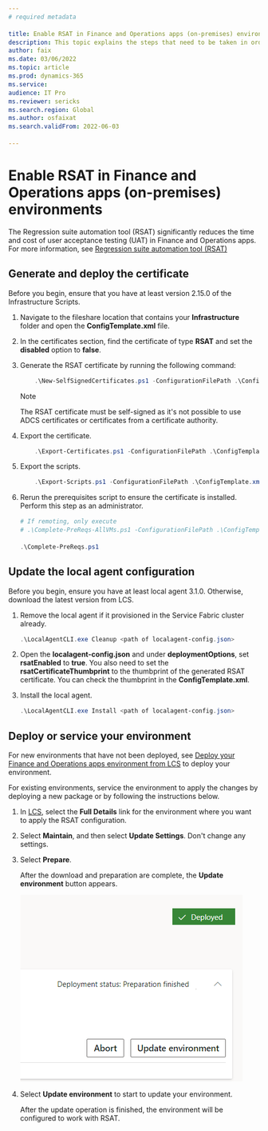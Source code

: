 ```yaml
---
# required metadata

title: Enable RSAT in Finance and Operations apps (on-premises) environments
description: This topic explains the steps that need to be taken in order to configure and enable your environment so that it can be used with RSAT.
author: faix
ms.date: 03/06/2022
ms.topic: article
ms.prod: dynamics-365 
ms.service:
audience: IT Pro
ms.reviewer: sericks
ms.search.region: Global
ms.author: osfaixat
ms.search.validFrom: 2022-06-03

---
```


# Enable RSAT in Finance and Operations apps (on-premises) environments

The Regression suite automation tool (RSAT) significantly reduces the time and cost of user acceptance testing (UAT) in Finance and Operations apps. For more information, see [Regression suite automation tool (RSAT)](../perf-test/rsat/rsat-overview.md)

## Generate and deploy the certificate
Before you begin, ensure that you have at least version 2.15.0 of the Infrastructure Scripts.

1. Navigate to the fileshare location that contains your **Infrastructure** folder and open the **ConfigTemplate.xml** file.
2. In the certificates section, find the certificate of type **RSAT** and set the **disabled** option to **false**.
3. Generate the RSAT certificate by running the following command:

    ```powershell
        .\New-SelfSignedCertificates.ps1 -ConfigurationFilePath .\ConfigTemplate.xml
    ```

    > [!NOTE]
    > The RSAT certificate must be self-signed as it's not possible to use ADCS certificates or certificates from a certificate authority.

4. Export the certificate.

    ```powershell
        .\Export-Certificates.ps1 -ConfigurationFilePath .\ConfigTemplate.xml
    ```

5. Export the scripts.
    ```powershell
        .\Export-Scripts.ps1 -ConfigurationFilePath .\ConfigTemplate.xml
    ```

6. Rerun the prerequisites script to ensure the certificate is installed. Perform this step as an administrator.

    ```powershell
    # If remoting, only execute
    # .\Complete-PreReqs-AllVMs.ps1 -ConfigurationFilePath .\ConfigTemplate.xml -ForcePushLBDScripts

    .\Complete-PreReqs.ps1
    ```

## Update the local agent configuration
Before you begin, ensure you have at least local agent 3.1.0. Otherwise, download the latest version from LCS.

1. Remove the local agent if it provisioned in the Service Fabric cluster already.

    ```powershell
    .\LocalAgentCLI.exe Cleanup <path of localagent-config.json>
    ```
2. Open the **localagent-config.json** and under **deploymentOptions**, set **rsatEnabled** to **true**. You also need to set the **rsatCertificateThumbprint** to the thumbprint of the generated RSAT certificate. You can check the thumbprint in the **ConfigTemplate.xml**.

3. Install the local agent.

    ```powershell
    .\LocalAgentCLI.exe Install <path of localagent-config.json>
    ```

## Deploy or service your environment

For new environments that have not been deployed, see [Deploy your Finance and Operations apps environment from LCS](.\setup-deploy-on-premises-pu41.md#deploy) to deploy your environment.

For existing environments, service the environment to apply the changes by deploying a new package or by following the instructions below.

1. In [LCS](https://lcs.dynamics.com), select the **Full Details** link for the environment where you want to apply the RSAT configuration.
2. Select **Maintain**, and then select **Update Settings**. Don't change any settings.
3. Select **Prepare**.

   After the download and preparation are complete, the **Update environment** button appears.
   
   ![Update environment button.](media/0a9d43044593450f1a828c0dd7698024.png)

4. Select **Update environment** to start to update your environment.

   After the update operation is finished, the environment will be configured to work with RSAT.
